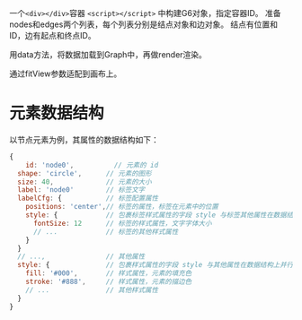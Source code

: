 一个`<div></div>`容器
`<script></script>` 中构建G6对象，指定容器ID。
准备nodes和edges两个列表，每个列表分别是结点对象和边对象。
结点有位置和ID，边有起点和终点ID。

用data方法，将数据加载到Graph中，再做render渲染。

通过fitView参数适配到画布上。

# 元素数据结构
以节点元素为例，其属性的数据结构如下：
```JavaScript
{
	id: 'node0',          // 元素的 id
  shape: 'circle',      // 元素的图形
  size: 40,             // 元素的大小
  label: 'node0'        // 标签文字
  labelCfg: {           // 标签配置属性
    positions: 'center',// 标签的属性，标签在元素中的位置
    style: {            // 包裹标签样式属性的字段 style 与标签其他属性在数据结构上并行
      fontSize: 12      // 标签的样式属性，文字字体大小
      // ...            // 标签的其他样式属性
    }
  }
  // ...,               // 其他属性
  style: {              // 包裹样式属性的字段 style 与其他属性在数据结构上并行
    fill: '#000',       // 样式属性，元素的填充色
    stroke: '#888',     // 样式属性，元素的描边色
    // ...              // 其他样式属性
  }
}
```


